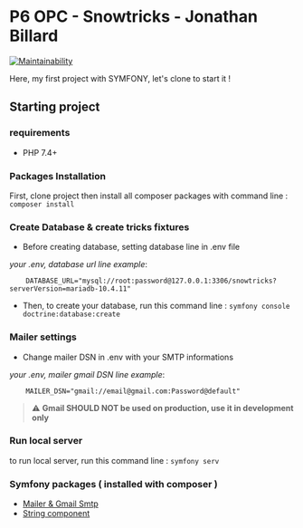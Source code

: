 # P6 OPC - Snowtricks - Jonathan Billard

[![Maintainability](https://api.codeclimate.com/v1/badges/32a44790ed6666a0f23f/maintainability)](https://codeclimate.com/github/Kaloss38/P6_snowtricks/maintainability)

Here, my first project with SYMFONY, let's clone to start it !

## Starting project

### requirements

- PHP 7.4+

### Packages Installation

First, clone project then install all composer packages with command line : ``composer install``

### Create Database & create tricks fixtures

- Before creating database, setting database line in .env file

_your .env, database url line example_:
```
    DATABASE_URL="mysql://root:password@127.0.0.1:3306/snowtricks?serverVersion=mariadb-10.4.11" 
```
- Then, to create your database, run this command line : ``symfony console doctrine:database:create``

### Mailer settings

- Change mailer DSN in .env with your SMTP informations

_your .env, mailer gmail DSN line example_:
```
    MAILER_DSN="gmail://email@gmail.com:Password@default" 
```

> :warning: **Gmail SHOULD NOT be used on production, use it in development only**

### Run local server

to run local server, run this command line : ``symfony serv``

### Symfony packages ( installed with composer )

- [Mailer & Gmail Smtp](https://symfony.com/doc/current/mailer.html)
- [String component](https://symfony.com/doc/current/components/string.html)



